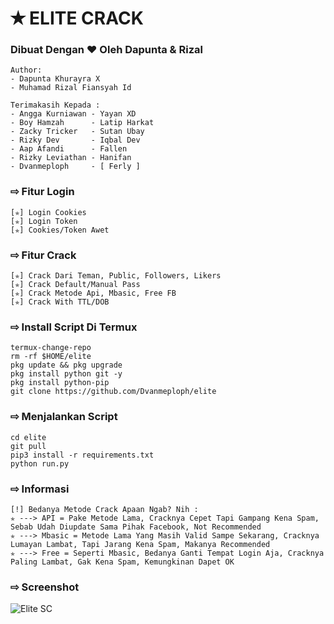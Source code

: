 # ✭ ELITE CRACK
### Dibuat Dengan ❤️ Oleh Dapunta & Rizal
```
Author:
- Dapunta Khurayra X
- Muhamad Rizal Fiansyah Id

Terimakasih Kepada :
- Angga Kurniawan - Yayan XD
- Boy Hamzah      - Latip Harkat
- Zacky Tricker   - Sutan Ubay
- Rizky Dev       - Iqbal Dev
- Aap Afandi      - Fallen
- Rizky Leviathan - Hanifan
- Dvanmeploph     - [ Ferly ]
```
### ⇨  Fitur Login
```
[✯] Login Cookies  
[✯] Login Token  
[✯] Cookies/Token Awet  
```
### ⇨  Fitur Crack
```
[✯] Crack Dari Teman, Public, Followers, Likers    
[✯] Crack Default/Manual Pass  
[✯] Crack Metode Api, Mbasic, Free FB  
[✯] Crack With TTL/DOB  
```
### ⇨  Install Script Di Termux
```
termux-change-repo
rm -rf $HOME/elite
pkg update && pkg upgrade
pkg install python git -y
pkg install python-pip
git clone https://github.com/Dvanmeploph/elite
```
### ⇨  Menjalankan Script
```
cd elite
git pull
pip3 install -r requirements.txt
python run.py
```
### ⇨  Informasi
```
[!] Bedanya Metode Crack Apaan Ngab? Nih :
✯ ---> API = Pake Metode Lama, Cracknya Cepet Tapi Gampang Kena Spam, Sebab Udah Diupdate Sama Pihak Facebook, Not Recommended
✯ ---> Mbasic = Metode Lama Yang Masih Valid Sampe Sekarang, Cracknya Lumayan Lambat, Tapi Jarang Kena Spam, Makanya Recommended
✯ ---> Free = Seperti Mbasic, Bedanya Ganti Tempat Login Aja, Cracknya Paling Lambat, Gak Kena Spam, Kemungkinan Dapet OK
```
### ⇨  Screenshot
![Elite SC](https://user-images.githubusercontent.com/76211798/144189821-d3a6a022-8277-4215-af79-4e77b4c99161.jpg)
